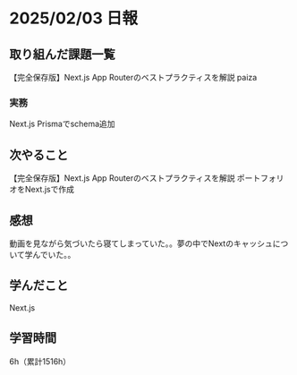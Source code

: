 # 2025/02/03 日報
## 取り組んだ課題一覧
【完全保存版】Next.js App Routerのベストプラクティスを解説
paiza

### 実務
Next.js Prismaでschema追加


## 次やること
【完全保存版】Next.js App Routerのベストプラクティスを解説
ポートフォリオをNext.jsで作成


## 感想
動画を見ながら気づいたら寝てしまっていた。。夢の中でNextのキャッシュについて学んでいた。。



## 学んだこと
Next.js


## 学習時間
6h（累計1516h）
